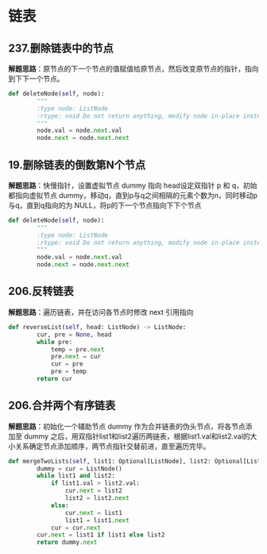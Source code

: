 # 链表
## 237.删除链表中的节点
**解题思路**：原节点的下一个节点的值赋值给原节点，然后改变原节点的指针，指向到下下一个节点。
```Python
def deleteNode(self, node):
        """
        :type node: ListNode
        :rtype: void Do not return anything, modify node in-place instead.
        """
        node.val = node.next.val
        node.next = node.next.next
```

## 19.删除链表的倒数第N个节点
**解题思路**：快慢指针，设置虚拟节点 dummy 指向 head设定双指针 p 和 q，初始都指向虚拟节点 dummy，移动q，直到p与q之间相隔的元素个数为n，同时移动p与q，直到q指向的为 NULL，将p的下一个节点指向下下个节点
```Python
def deleteNode(self, node):
        """
        :type node: ListNode
        :rtype: void Do not return anything, modify node in-place instead.
        """
        node.val = node.next.val
        node.next = node.next.next
```

## 206.反转链表
**解题思路**：遍历链表，并在访问各节点时修改 next 引用指向
```Python
def reverseList(self, head: ListNode) -> ListNode:
        cur, pre = None, head
        while pre:
            temp = pre.next
            pre.next = cur
            cur = pre
            pre = temp
        return cur
```

## 206.合并两个有序链表
**解题思路**：初始化一个辅助节点 dummy 作为合并链表的伪头节点，将各节点添加至 dummy 之后，用双指针list1和list2遍历两链表，根据list1.val和list2.val的大小关系确定节点添加顺序，两节点指针交替前进，直至遍历完毕。
```Python
def mergeTwoLists(self, list1: Optional[ListNode], list2: Optional[ListNode]) -> Optional[ListNode]:
        dummy = cur = ListNode()
        while list1 and list2:
            if list1.val > list2.val:
                cur.next = list2
                list2 = list2.next
            else:
                cur.next = list1
                list1 = list1.next
            cur = cur.next
        cur.next = list1 if list1 else list2
        return dummy.next
```

